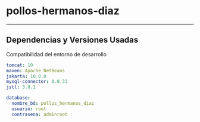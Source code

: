 # pollos-hermanos-diaz

---

## Dependencias y Versiones Usadas

Compatibilidad del entorno de desarrollo

```yaml
tomcat: 10
maven: Apache NetBeans
jakarta: 10.0.0
mysql-connector: 8.0.33
jstl: 3.0.1

database:
  nombre_bd: pollos_hermanos_diaz
  usuario: root
  contrasena: adminroot
```
